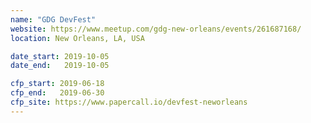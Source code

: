 ```yaml
---
name: "GDG DevFest"
website: https://www.meetup.com/gdg-new-orleans/events/261687168/
location: New Orleans, LA, USA

date_start: 2019-10-05
date_end:   2019-10-05

cfp_start: 2019-06-18
cfp_end:   2019-06-30
cfp_site: https://www.papercall.io/devfest-neworleans
---
```

